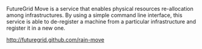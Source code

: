 FutureGrid Move is a service that enables physical resources re-allocation among infrastructures. By using a simple command line interface,
this service is able to de-register a machine from a particular infrastructure and register it in a new one.


http://futuregrid.github.com/rain-move